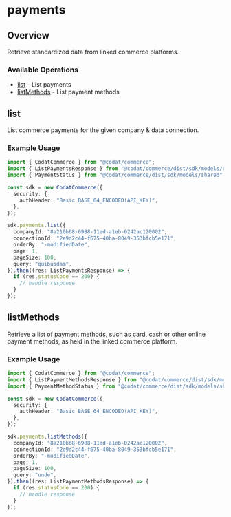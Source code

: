 # payments

## Overview

Retrieve standardized data from linked commerce platforms.

### Available Operations

* [list](#list) - List payments
* [listMethods](#listmethods) - List payment methods

## list

List commerce payments for the given company & data connection.

### Example Usage

```typescript
import { CodatCommerce } from "@codat/commerce";
import { ListPaymentsResponse } from "@codat/commerce/dist/sdk/models/operations";
import { PaymentStatus } from "@codat/commerce/dist/sdk/models/shared";

const sdk = new CodatCommerce({
  security: {
    authHeader: "Basic BASE_64_ENCODED(API_KEY)",
  },
});

sdk.payments.list({
  companyId: "8a210b68-6988-11ed-a1eb-0242ac120002",
  connectionId: "2e9d2c44-f675-40ba-8049-353bfcb5e171",
  orderBy: "-modifiedDate",
  page: 1,
  pageSize: 100,
  query: "quibusdam",
}).then((res: ListPaymentsResponse) => {
  if (res.statusCode == 200) {
    // handle response
  }
});
```

## listMethods

Retrieve a list of payment methods, such as card, cash or other online payment methods, as held in the linked commerce platform.

### Example Usage

```typescript
import { CodatCommerce } from "@codat/commerce";
import { ListPaymentMethodsResponse } from "@codat/commerce/dist/sdk/models/operations";
import { PaymentMethodStatus } from "@codat/commerce/dist/sdk/models/shared";

const sdk = new CodatCommerce({
  security: {
    authHeader: "Basic BASE_64_ENCODED(API_KEY)",
  },
});

sdk.payments.listMethods({
  companyId: "8a210b68-6988-11ed-a1eb-0242ac120002",
  connectionId: "2e9d2c44-f675-40ba-8049-353bfcb5e171",
  orderBy: "-modifiedDate",
  page: 1,
  pageSize: 100,
  query: "unde",
}).then((res: ListPaymentMethodsResponse) => {
  if (res.statusCode == 200) {
    // handle response
  }
});
```
